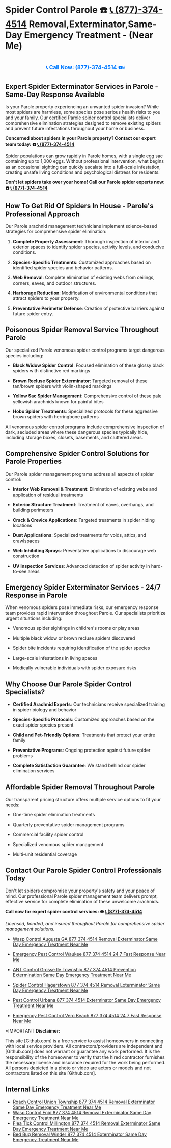 # Spider Control Parole ☎️ [📞 (877)-374-4514](https://pest-control-4514.netlify.app) Removal,Exterminator,Same-Day Emergency Treatment - (Near Me)
# 

<p align="center" style="font-size: 1.2em; font-weight: bold; margin: 20px 0;">
  <a href="https://pest-control-4514.netlify.app" target="_blank" style="color: #007BFF; text-decoration: none;">📞 Call Now: (877)-374-4514 ☎️💧</a>
</p>

## Expert Spider Exterminator Services in Parole - Same-Day Response Available

Is your Parole property experiencing an unwanted spider invasion? While most spiders are harmless, some species pose serious health risks to you and your family. Our certified Parole spider control specialists deliver comprehensive elimination strategies designed to remove existing spiders and prevent future infestations throughout your home or business.

**Concerned about spiders in your Parole property? Contact our expert team today: ☎️ [📞 (877)-374-4514](https://pest-control-4514.netlify.app)**

Spider populations can grow rapidly in Parole homes, with a single egg sac containing up to 1,000 eggs. Without professional intervention, what begins as an occasional sighting can quickly escalate into a full-scale infestation, creating unsafe living conditions and psychological distress for residents.

**Don't let spiders take over your home! Call our Parole spider experts now: ☎️ [📞 (877)-374-4514](https://pest-control-4514.netlify.app)**

## How To Get Rid Of Spiders In House - Parole's Professional Approach

Our Parole arachnid management technicians implement science-based strategies for comprehensive spider elimination:

1. **Complete Property Assessment**: Thorough inspection of interior and exterior spaces to identify spider species, activity levels, and conducive conditions.

2. **Species-Specific Treatments**: Customized approaches based on identified spider species and behavior patterns.

3. **Web Removal**: Complete elimination of existing webs from ceilings, corners, eaves, and outdoor structures.

4. **Harborage Reduction**: Modification of environmental conditions that attract spiders to your property.

5. **Preventative Perimeter Defense**: Creation of protective barriers against future spider entry.

## Poisonous Spider Removal Service Throughout Parole

Our specialized Parole venomous spider control programs target dangerous species including:

- **Black Widow Spider Control**: Focused elimination of these glossy black spiders with distinctive red markings

- **Brown Recluse Spider Exterminator**: Targeted removal of these tan/brown spiders with violin-shaped markings

- **Yellow Sac Spider Management**: Comprehensive control of these pale yellowish arachnids known for painful bites

- **Hobo Spider Treatments**: Specialized protocols for these aggressive brown spiders with herringbone patterns

All venomous spider control programs include comprehensive inspection of dark, secluded areas where these dangerous species typically hide, including storage boxes, closets, basements, and cluttered areas.

## Comprehensive Spider Control Solutions for Parole Properties

Our Parole spider management programs address all aspects of spider control:

- **Interior Web Removal & Treatment**: Elimination of existing webs and application of residual treatments

- **Exterior Structure Treatment**: Treatment of eaves, overhangs, and building perimeters

- **Crack & Crevice Applications**: Targeted treatments in spider hiding locations

- **Dust Applications**: Specialized treatments for voids, attics, and crawlspaces

- **Web Inhibiting Sprays**: Preventative applications to discourage web construction

- **UV Inspection Services**: Advanced detection of spider activity in hard-to-see areas

## Emergency Spider Exterminator Services - 24/7 Response in Parole

When venomous spiders pose immediate risks, our emergency response team provides rapid intervention throughout Parole. Our specialists prioritize urgent situations including:

- Venomous spider sightings in children's rooms or play areas

- Multiple black widow or brown recluse spiders discovered

- Spider bite incidents requiring identification of the spider species

- Large-scale infestations in living spaces

- Medically vulnerable individuals with spider exposure risks

## Why Choose Our Parole Spider Control Specialists?

- **Certified Arachnid Experts**: Our technicians receive specialized training in spider biology and behavior

- **Species-Specific Protocols**: Customized approaches based on the exact spider species present

- **Child and Pet-Friendly Options**: Treatments that protect your entire family

- **Preventative Programs**: Ongoing protection against future spider problems

- **Complete Satisfaction Guarantee**: We stand behind our spider elimination services

## Affordable Spider Removal Throughout Parole

Our transparent pricing structure offers multiple service options to fit your needs:

- One-time spider elimination treatments

- Quarterly preventative spider management programs

- Commercial facility spider control

- Specialized venomous spider management

- Multi-unit residential coverage

## Contact Our Parole Spider Control Professionals Today

Don't let spiders compromise your property's safety and your peace of mind. Our professional Parole spider management team delivers prompt, effective service for complete elimination of these unwelcome arachnids.

**Call now for expert spider control services: ☎️ [📞 (877)-374-4514](https://pest-control-4514.netlify.app)**

*Licensed, bonded, and insured throughout Parole for comprehensive spider management solutions.*


- [Wasp Control Augusta GA 877 374 4514 Removal Exterminator Same Day Emergency Treatment Near Me](https://github.com/allyoucaneatsushiin/pest-control/blob/main/Wasp-Control-Augusta-GA-877-374-4514-Removal-Exterminator-Same-Day-Emergency-Treatment-Near-Me.md)
- [Emergency Pest Control Waukee 877 374 4514 24 7 Fast Response Near Me](https://github.com/allyoucaneatsushiin/pest-control/blob/main/Emergency-Pest-Control-Waukee-877-374-4514-24-7-Fast-Response-Near-Me.md)
- [ANT Control Grosse Ile Township 877 374 4514 Prevention Extermination Same Day Emergency Treatment Near Me](https://github.com/allyoucaneatsushiin/pest-control/blob/main/ANT-Control-Grosse-Ile-Township-877-374-4514-Prevention-Extermination-Same-Day-Emergency-Treatment-Near-Me.md)


- [Spider Control Hagerstown 877 374 4514 Removal Exterminator Same Day Emergency Treatment Near Me](https://github.com/allyoucaneatsushiin/pest-control/blob/main/Spider-Control-Hagerstown-877-374-4514-Removal-Exterminator-Same-Day-Emergency-Treatment-Near-Me.md)
- [Pest Control Urbana 877 374 4514 Exterminator Same Day Emergency Treatment Near Me](https://github.com/allyoucaneatsushiin/pest-control/blob/main/Pest-Control-Urbana-877-374-4514-Exterminator-Same-Day-Emergency-Treatment-Near-Me.md)
- [Emergency Pest Control Vero Beach 877 374 4514 24 7 Fast Response Near Me](https://github.com/allyoucaneatsushiin/pest-control/blob/main/Emergency-Pest-Control-Vero-Beach-877-374-4514-24-7-Fast-Response-Near-Me.md)


*IMPORTANT **Disclaimer:**  

This site [Github.com] is a free service to assist homeowners in connecting with local service providers. All contractors/providers are independent and [Github.com] does not warrant or guarantee any work performed. It is the responsibility of the homeowner to verify that the hired contractor furnishes the necessary license and insurance required for the work being performed. All persons depicted in a photo or video are actors or models and not contractors listed on this site [Github.com].


## Internal Links
- [Roach Control Union Township 877 374 4514 Removal Exterminator Same Day Emergency Treatment Near Me](https://github.com/allyoucaneatsushiin/pest-control/blob/main/Roach-Control-Union-Township-877-374-4514-Removal-Exterminator-Same-Day-Emergency-Treatment-Near-Me.md)
- [Wasp Control Enid 877 374 4514 Removal Exterminator Same Day Emergency Treatment Near Me](https://github.com/allyoucaneatsushiin/pest-control/blob/main/Wasp-Control-Enid-877-374-4514-Removal-Exterminator-Same-Day-Emergency-Treatment-Near-Me.md)
- [Flea Tick Control Millington 877 374 4514 Removal Exterminator Same Day Emergency Treatment Near Me](https://github.com/allyoucaneatsushiin/pest-control/blob/main/Flea-Tick-Control-Millington-877-374-4514-Removal-Exterminator-Same-Day-Emergency-Treatment-Near-Me.md)
- [Bed Bug Removal Winder 877 374 4514 Exterminator Same Day Emergency Treatment Near Me](https://github.com/allyoucaneatsushiin/pest-control/blob/main/Bed-Bug-Removal-Winder-877-374-4514-Exterminator-Same-Day-Emergency-Treatment-Near-Me.md)

